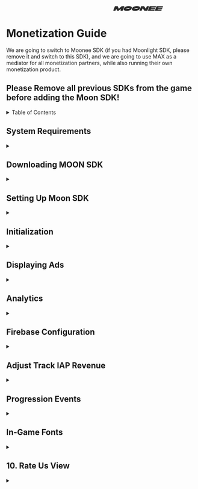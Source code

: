 &nbsp;&nbsp;&nbsp;&nbsp;&nbsp;&nbsp;&nbsp;&nbsp;&nbsp;&nbsp;&nbsp;&nbsp;&nbsp;&nbsp;&nbsp;&nbsp;&nbsp;&nbsp;&nbsp;&nbsp;&nbsp;&nbsp;&nbsp;&nbsp;&nbsp;&nbsp;&nbsp;&nbsp;&nbsp;&nbsp;&nbsp;&nbsp;&nbsp;&nbsp;&nbsp;&nbsp;&nbsp;&nbsp;&nbsp;&nbsp;&nbsp;&nbsp;&nbsp;&nbsp;&nbsp;&nbsp;&nbsp;&nbsp;&nbsp;&nbsp;&nbsp;&nbsp;&nbsp;&nbsp;&nbsp;&nbsp;&nbsp;&nbsp;&nbsp;&nbsp;&nbsp;&nbsp;&nbsp;&nbsp;&nbsp;&nbsp;&nbsp;&nbsp;&nbsp;&nbsp;&nbsp;&nbsp;&nbsp;&nbsp;&nbsp;&nbsp;&nbsp;&nbsp;&nbsp;&nbsp;&nbsp;&nbsp;&nbsp;&nbsp;&nbsp;&nbsp;&nbsp;&nbsp;&nbsp;&nbsp;&nbsp;&nbsp;&nbsp;&nbsp;&nbsp;&nbsp;&nbsp;&nbsp;&nbsp;&nbsp;&nbsp;&nbsp;&nbsp;&nbsp;&nbsp;&nbsp;&nbsp;&nbsp;&nbsp;&nbsp;&nbsp;&nbsp;&nbsp;&nbsp;&nbsp;&nbsp;&nbsp;&nbsp;&nbsp;&nbsp;&nbsp;&nbsp;&nbsp;&nbsp;&nbsp;&nbsp;&nbsp;&nbsp;&nbsp;&nbsp;&nbsp;&nbsp;&nbsp;&nbsp;&nbsp;&nbsp;&nbsp;&nbsp;&nbsp;&nbsp;&nbsp;&nbsp;&nbsp;&nbsp;&nbsp;&nbsp;&nbsp;&nbsp;&nbsp;&nbsp;&nbsp;&nbsp;&nbsp;&nbsp;&nbsp;&nbsp;&nbsp;&nbsp;&nbsp;&nbsp;&nbsp;&nbsp;&nbsp;&nbsp;&nbsp;&nbsp;&nbsp;&nbsp;&nbsp;&nbsp;&nbsp;&nbsp;&nbsp;&nbsp;&nbsp;&nbsp;&nbsp;&nbsp;&nbsp;&nbsp;&nbsp;&nbsp;&nbsp;&nbsp;&nbsp;&nbsp;&nbsp;&nbsp;&nbsp;&nbsp;&nbsp;&nbsp;&nbsp;&nbsp;&nbsp;&nbsp;&nbsp;&nbsp;&nbsp;
![LOGO](images/logo.png) 


# Monetization Guide
We are going to switch to Moonee SDK (if you had Moonlight SDK, please remove it and switch to this SDK), and we are going to use MAX as a mediator for all monetization partners, while also running their own monetization product.
## Please Remove all previous SDKs from the game before adding the Moon SDK!

<details>
  <summary>Table of Contents</summary>
  
  1. [System Requirements](#system-requirements)
  2. [Downloading MOON SDK](#downloading-moon-sdk)
  3. [Setting Up Moon SDK](#setting-up-moon-sdk)
  4. [Initialization](#initialization)
  5. [Displaying Ads](#displaying-ads)  
      A. [Rewarded Video Ads](#rewarded-video-ads-api)  
      B. [Interstitial Ads](#interstitial-ads-api)  
      C. [Banner Ads](#banner-ads-api)  
  7. [Analytics](#analytics)
  8. [Firebase Configuration](#firebase-configuration)
  9. [Adjust Events](#adjust-events)
  10. [Progression events](#progression-events)
  11. [In-Game Fonts](#in-game-fonts)
  12. [Rate Us View](#rate-us-view)
  13. [Ready For Testing](#ready-for-testing)
</details>

## System Requirements
<details>
  <summary></summary>
  
  - Unity Editor 2021.2 or higher (2021 LTS version)
  - Android:
    - Minimum SDK: Lollipop 5.0 (API 22)
    - Scripting backend: IL2CPP
  - iOS:
    - Target minimum iOS Version: 13.0
    - Scripting backend: IL2CPP
  - Stores:
    - In order for us to have the optimal monetization, we will need you to add our web link in the stores:[https://moonee.io](#https://moonee.io)
    - On Google play it’s under Store Settings -> Website
    - On App Store it’s under Marketing URL in an App Version

      
</details>


## Downloading MOON SDK
<details>
  <summary></summary>

  The current version of the MOON SDK is [version 1.3.5](https://drive.google.com/file/d/1jYZ65BiPbhzySEBcFSuwxP9EGQJkjsfM/view)     
  
</details>
  

## Setting Up Moon SDK
<details>
  <summary></summary>

  1. Import MoonSDK.unitypackage into your unity project.
  
  2. Please note, that our SDK uses some iAP features, so iAP package should be installed from the package manager
  
  3. The MoonSDKScene must be the first in the list in the build settings, after initialization it will load the next scene in the list (with index 1).

     ![MoonSDKScene](images/MoonSDKScene.png)
     
  4. Open MoonSDK settings and fill in all app keys for analytics and advertising services which you want to use and press Check and Sync Settings button
    
     ![SyncSettings](images/SyncSettings.png)
</details>
 
## Initialization
<details>
  <summary></summary>
Moon SDK is initialized automatically from the Moon SDK scene.
</details>

## Displaying Ads
<details>
  <summary></summary>

MoonSDK does support the following ad formats:

1. Rewarded video ads
2. Interstitials
3. Banner

To use the advertisement manager add the following namespace: 
      using `Moonee.MoonSDK.Internal.Advertisement;`


  ### Rewarded video ads API:
<details>
  <summary>Expand</summary>
  
       void AdvertisementManager.ShowRewardedAd
       (
         [Action OnStartAdEvent = null],
         [Action OnFinishAdEvent = null],
         [Action OnFailAdEvent = null],
         [Action OnFinishRewardedVideowWithSuccessEvent = null]
       )
       
       AdvertisementManager.ShowRewardedAd(
        () => 
        {
            //Ad start logic
        },
        () =>
        {
            //Add finish logic
        },
        () =>
        {
            //Ad fail logic
        },
        () =>
        {
            //Add Reward logic
        });
      
      Bool AdvertisementManager.IsRewardedAdReady()
      AdvertisementManager.IsRewardedAdReady();
</details>

  ### Interstitial ads API:
<details>
  <summary>Expand</summary>

      float AdvertisementManager.InterstitialTimer {get; private set;}
      double timeLeftForNextAd = AdvertisementManager.InterstitialTimer;

      void AdvertisementManager.ShowInterstitial
       (
         [Action OnStartAdEvent = null],
         [Action OnFinishAdEvent = null],
         [Action OnFailAdEvent = null]
       )
       
       AdvertisementManager.ShowInterstitial(
        () =>
        {
            //Ad start logic
        },
        () =>
        {
            //Add finish logic
        },
        () =>
        {
            //Ad fail logic
        });

        Bool AdvertisementManager.IsInterstitialdAdReady()
        AdvertisementManager.IsInterstitialdAdReady();
</details>

  ### Banner Ads API:
<details>
  <summary>Expand</summary>

      void AdvertisementManager.ShowBanner()
      AdvertisementManager.ShowBanner();

      AdvertisementManager.HideBanner();
      void AdvertisementManager.HideBanner();
</details>

</details>

## Analytics
<details>
  <summary></summary>
With Moon SDK you can send custom events to various analytics services

     MoonSDK.TrackCustomEvent("Event name", MoonSDK.AnalyticsProvider.Firebase);
</details>

## Firebase Configuration
<details>
  <summary></summary>
To correctly initialize Firebase, you need to go to the Firebase console and download the configuration files to your project (google-services.json for android and GoogleService-Info.plist for iOS)

![MoonSDKScene](images/AssetesStreamings.png)

**Firebase Remote Config** 

Moon SDK by default uses some default remote config values:

1. int_grace_time: Interstitials Grace Time - time (in seconds) from app first use until first INT.
2. Int_grace_level: Interstitials Grace Level-  after which level first INT will be shown.
3. cooldown_between_INTs: Cooldown Between Interstitials -  timer (in seconds) for spaces between INTs.
4. cooldown_after_RVs: Cooldown After Rewarded Videos- time (in seconds) for INT AFTER watching a Rewarded video.( Replace cooldown_between_int ).
5. Show_int_if_fail: Show Interstitial If Fail 	
True: player gets ads after each level, regardless of success status,
False:  player gets ads after success levels only.
6. INT_in_stage: Interstitials In Stage,
True: player gets ads during stages
False: player gets ads after stages only
Default values:
int_grace_time: 30 sec
Int_grace_level: 1 level
cooldown_between_INTs: 20 sec
 cooldown_after_RVs: 20 sec
Show_int_if_fail: False
 INT_in_stage: False

Note that int_grace_time, cooldown_between_INTs, cooldown_after_RVs are managed automatically by Moon SDK and you don’t need to do anything with that, but the rest values you need to check before showing ads.


       if(currentLevel > RemoteConfigValues.int_grace_level)
        {
            AdvertisementManager.ShowInterstitial();
        }



      if(RemoteConfigValues.Show_int_if_fail == true)
        {
            AdvertisementManager.ShowInterstitial();
        }


      if(RemoteConfigValues.INT_in_stage == true)
        {
            AdvertisementManager.ShowInterstitial();
        }
</details>
  
## Adjust Track IAP Revenue
<details>
  <summary></summary>

To track iAP revenue for adjust you need to set Adjust app token and iAP revenue event token in Moon SDK settings.

Go to receipt Validation Obfuscator , paste the google public key of your app and press “Obfuscate Google Play License Key”.

After each successful purchase you need to send event to adjust:






To send price in USD use this method

To send price in local currency use this method

    MoonSDK.TrackAdjustRevenueEvent(20, transactionID);

How to get parameters for these methods?  Use PurchaseProcessingResult method


     MoonSDK.SendUAEvent(MoonSDK.UAEventType.Type1);
</details>

## Progression Events
<details>
  <summary></summary>
  
**Levels progression events using Adjust and Moonee's Developer's Dahboard:**  

      MoonSDK.SendLevelDataStartEvent((GameModel.levelIndex + 1).ToString());
      MoonSDK.SendLevelDataCompleteEvent(LevelStatus.complete, (GameModel.levelIndex + 1).ToString(), LevelResult.win, isContinueLevel);
      
**Levels progression events using GameAnalytics:**  

      void MoonSDK.TrackLevelEvents(MoonSDK.LevelEvents eventType, int levelIndex);
      MoonSDK.TrackLevelEvents(MoonSDK.LevelEvents.Start, 1);

**Note**: In this part it is crutial to check:  
     - **A.** Token to Adjust for EACH event  
     - **B.**  No spaces before and after the token 
</details>

## In-Game Fonts
<details>
  <summary></summary>  
In terms of in-game fonts, they must be official fonts from Google Fonts or Liberation Sans from Unity. Follow these steps to ensure compliance with font licensing:

1. Use only fonts from the Google Fonts library or Liberation Sans from Unity.
2. After selecting the relevant font, ensure you have the license for the game code as a text file.
3. Rename the license file to the following format: `Fontname_license.txt`.
4. Place both the font file and its license file in the Fonts directory of your project.
5. The most common font licenses are OFL (Open Font License) and Apache License.
6. Copy everything in the StreamingAssets directory to add a new licensed font, which will be automatically added to the build.
7. Fonts from Google Fonts can be used for both Android and iOS games. You can find them at [Google Fonts](https://fonts.google.com/).
8. Unity typically has two built-in fonts:
   * Liberation Sans (free to use)
   * Arial (note: Arial is not free to use)
9. Refer to the following guides for embedding custom fonts in games:
   * Unity - Manual: [Font Assets](https://docs.unity3d.com/Manual/class-Font.html).

By adhering to these guidelines, you ensure that your game uses licensed fonts responsibly and legally.

</details>

## 10. Rate Us View
<details>
  <summary></summary>
You can open rate us screen using code example below
     MoonSDK.OpenRateUsScreen();
</details>



  

